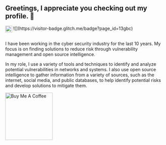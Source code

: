 ## Greetings, I appreciate you checking out my profile. 👋

<a href="https://www.linkedin.com/in/georgecrook/">
  <img align="left" alt="George Crook" width="22px" src="https://raw.githubusercontent.com/peterthehan/peterthehan/master/assets/linkedin.svg" /> 
 </a> 
 ![](https://visitor-badge.glitch.me/badge?page_id=13gbc)
 <br><br>
  
  
I have been working in the cyber security industry for the last 10 years. My focus is on finding solutions to reduce risk through vulnerability management and open source intelligence.

In my role, I use a variety of tools and techniques to identify and analyze potential vulnerabilities in networks and systems. I also use open source intelligence to gather information from a variety of sources, such as the internet, social media, and public databases, to help identify potential risks and develop solutions to mitigate them.

<a href="https://www.buymeacoffee.com/crook" target="_blank"><img src="https://cdn.buymeacoffee.com/buttons/v2/default-yellow.png" alt="Buy Me A Coffee" width="150" ></a>


<!--
**13gbc/13gbc** is a ✨ _special_ ✨ repository because its `README.md` (this file) appears on your GitHub profile.
Here are some ideas to get you started:

- 🔭 I’m currently working on ...
- 🌱 I’m currently learning ...
- 👯 I’m looking to collaborate on ...
- 🤔 I’m looking for help with ...
- 💬 Ask me about ...
- 📫 How to reach me: ...
- 😄 Pronouns: ...
- ⚡ Fun fact: ...
-->
